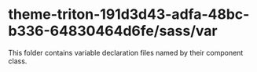 # theme-triton-191d3d43-adfa-48bc-b336-64830464d6fe/sass/var

This folder contains variable declaration files named by their component class.
